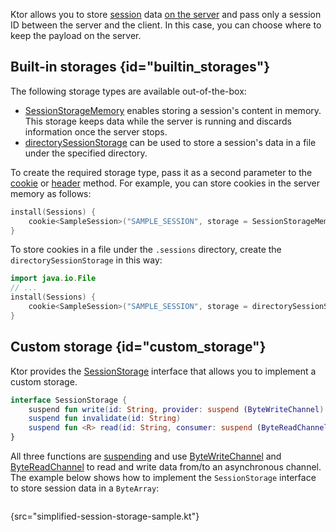 [//]: # (title: Storages)

Ktor allows you to store [session](sessions.md) data [on the server](client_server.md) and pass only a session ID between the server and the client. In this case, you can choose where to keep the payload on the server. 


## Built-in storages {id="builtin_storages"}
The following storage types are available out-of-the-box:
* [SessionStorageMemory](https://api.ktor.io/%ktor_version%/io.ktor.sessions/-session-storage-memory/index.html) enables storing a session's content in memory. This storage keeps data while the server is running and discards information once the server stops. 
* [directorySessionStorage](https://api.ktor.io/%ktor_version%/io.ktor.sessions/directory-session-storage.html) can be used to store a session's data in a file under the specified directory.

To create the required storage type, pass it as a second parameter to the [cookie](cookie_header.md#cookie) or [header](cookie_header.md#header) method. For example, you can store cookies in the server memory as follows:

```kotlin
install(Sessions) {
    cookie<SampleSession>("SAMPLE_SESSION", storage = SessionStorageMemory())
}
```

To store cookies in a file under the `.sessions` directory, create the `directorySessionStorage` in this way:
```kotlin
import java.io.File
// ...
install(Sessions) {
    cookie<SampleSession>("SAMPLE_SESSION", storage = directorySessionStorage(File(".sessions")))
}
```


## Custom storage {id="custom_storage"}

Ktor provides the [SessionStorage](https://api.ktor.io/%ktor_version%/io.ktor.sessions/-session-storage/index.html) interface that allows you to implement a custom storage. 
```kotlin
interface SessionStorage {
    suspend fun write(id: String, provider: suspend (ByteWriteChannel) -> Unit)
    suspend fun invalidate(id: String)
    suspend fun <R> read(id: String, consumer: suspend (ByteReadChannel) -> R): R
}
```
All three functions are [suspending](https://kotlinlang.org/docs/composing-suspending-functions.html) and use [ByteWriteChannel](https://api.ktor.io/%ktor_version%/io.ktor.utils.io/-byte-write-channel/) and [ByteReadChannel](https://api.ktor.io/%ktor_version%/io.ktor.utils.io/-byte-read-channel/index.html) to read and write data from/to an asynchronous channel.
The example below shows how to implement the `SessionStorage` interface to store session data in a `ByteArray`:

```kotlin
```
{src="simplified-session-storage-sample.kt"}
